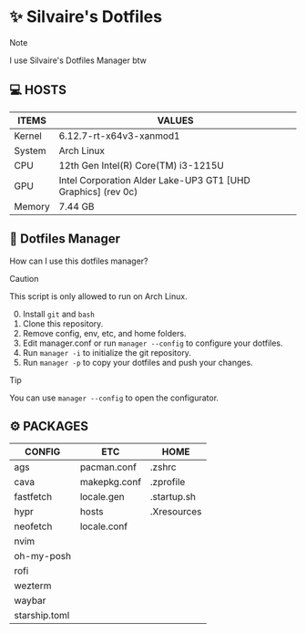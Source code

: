 # ✨ Silvaire's Dotfiles

> [!NOTE]
> I use Silvaire's Dotfiles Manager btw

## 💻 HOSTS

| ITEMS  | VALUES                               |
| ------ | ------------------------------------ |
| Kernel | 6.12.7-rt-x64v3-xanmod1                          |
| System | Arch Linux |
| CPU    | 12th Gen Intel(R) Core(TM) i3-1215U                            |
| GPU    | Intel Corporation Alder Lake-UP3 GT1 [UHD Graphics] (rev 0c) |
| Memory | 7.44 GB                         |



## 🤔 Dotfiles Manager
How can I use this dotfiles manager?

> [!CAUTION]
> This script is only allowed to run on Arch Linux.

0. Install `git` and `bash`
1. Clone this repository.
2. Remove config, env, etc, and home folders.
3. Edit manager.conf or run `manager --config` to configure your dotfiles.
4. Run `manager -i` to initialize the git repository.
5. Run `manager -p` to copy your dotfiles and push your changes.

> [!TIP]
> You can use `manager --config` to open the configurator.


## ⚙️ PACKAGES

| CONFIG        | ETC          | HOME        |
| ------------- | ------------ | ----------- |
| ags           | pacman.conf  | .zshrc      |
| cava          | makepkg.conf | .zprofile   |
| fastfetch     | locale.gen   | .startup.sh |
| hypr          | hosts        | .Xresources |
| neofetch      | locale.conf  |             |
| nvim          |              |             |
| oh-my-posh    |              |             |
| rofi          |              |             |
| wezterm       |              |             |
| waybar        |              |             |
| starship.toml |              |             |
